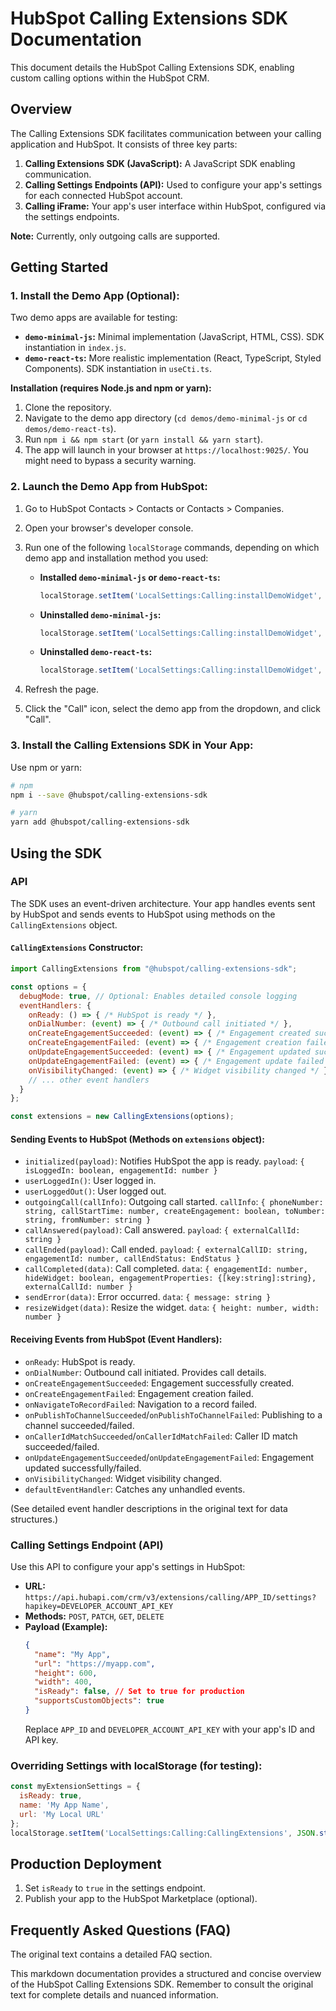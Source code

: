 # HubSpot Calling Extensions SDK Documentation

This document details the HubSpot Calling Extensions SDK, enabling custom calling options within the HubSpot CRM.

## Overview

The Calling Extensions SDK facilitates communication between your calling application and HubSpot.  It consists of three key parts:

1. **Calling Extensions SDK (JavaScript):**  A JavaScript SDK enabling communication.
2. **Calling Settings Endpoints (API):**  Used to configure your app's settings for each connected HubSpot account.
3. **Calling iFrame:** Your app's user interface within HubSpot, configured via the settings endpoints.

**Note:** Currently, only outgoing calls are supported.


## Getting Started

### 1.  Install the Demo App (Optional):

Two demo apps are available for testing:

* **`demo-minimal-js`:** Minimal implementation (JavaScript, HTML, CSS).  SDK instantiation in `index.js`.
* **`demo-react-ts`:**  More realistic implementation (React, TypeScript, Styled Components). SDK instantiation in `useCti.ts`.

**Installation (requires Node.js and npm or yarn):**

1. Clone the repository.
2. Navigate to the demo app directory (`cd demos/demo-minimal-js` or `cd demos/demo-react-ts`).
3. Run `npm i && npm start` (or `yarn install && yarn start`).
4. The app will launch in your browser at `https://localhost:9025/`.  You might need to bypass a security warning.

### 2. Launch the Demo App from HubSpot:

1. Go to HubSpot Contacts > Contacts or Contacts > Companies.
2. Open your browser's developer console.
3. Run one of the following `localStorage` commands, depending on which demo app and installation method you used:

    * **Installed `demo-minimal-js` or `demo-react-ts`:**
      ```javascript
      localStorage.setItem('LocalSettings:Calling:installDemoWidget', 'local');
      ```
    * **Uninstalled `demo-minimal-js`:**
      ```javascript
      localStorage.setItem('LocalSettings:Calling:installDemoWidget', 'app:js');
      ```
    * **Uninstalled `demo-react-ts`:**
      ```javascript
      localStorage.setItem('LocalSettings:Calling:installDemoWidget', 'app');
      ```
4. Refresh the page.
5. Click the "Call" icon, select the demo app from the dropdown, and click "Call".


### 3. Install the Calling Extensions SDK in Your App:

Use npm or yarn:

```bash
# npm
npm i --save @hubspot/calling-extensions-sdk

# yarn
yarn add @hubspot/calling-extensions-sdk
```

## Using the SDK

### API

The SDK uses an event-driven architecture.  Your app handles events sent by HubSpot and sends events to HubSpot using methods on the `CallingExtensions` object.

####  `CallingExtensions` Constructor:

```javascript
import CallingExtensions from "@hubspot/calling-extensions-sdk";

const options = {
  debugMode: true, // Optional: Enables detailed console logging
  eventHandlers: {
    onReady: () => { /* HubSpot is ready */ },
    onDialNumber: (event) => { /* Outbound call initiated */ },
    onCreateEngagementSucceeded: (event) => { /* Engagement created successfully */ },
    onCreateEngagementFailed: (event) => { /* Engagement creation failed */ },
    onUpdateEngagementSucceeded: (event) => { /* Engagement updated successfully */ },
    onUpdateEngagementFailed: (event) => { /* Engagement update failed */ },
    onVisibilityChanged: (event) => { /* Widget visibility changed */ },
    // ... other event handlers
  }
};

const extensions = new CallingExtensions(options);
```


#### Sending Events to HubSpot (Methods on `extensions` object):

* `initialized(payload)`: Notifies HubSpot the app is ready.  `payload`: `{ isLoggedIn: boolean, engagementId: number }`
* `userLoggedIn()`: User logged in.
* `userLoggedOut()`: User logged out.
* `outgoingCall(callInfo)`: Outgoing call started.  `callInfo`: `{ phoneNumber: string, callStartTime: number, createEngagement: boolean, toNumber: string, fromNumber: string }`
* `callAnswered(payload)`: Call answered. `payload`: `{ externalCallId: string }`
* `callEnded(payload)`: Call ended. `payload`: `{ externalCallID: string, engagementId: number, callEndStatus: EndStatus }`
* `callCompleted(data)`: Call completed. `data`: `{ engagementId: number, hideWidget: boolean, engagementProperties: {[key:string]:string}, externalCallId: number }`
* `sendError(data)`: Error occurred. `data`: `{ message: string }`
* `resizeWidget(data)`: Resize the widget. `data`: `{ height: number, width: number }`

#### Receiving Events from HubSpot (Event Handlers):

* `onReady`: HubSpot is ready.
* `onDialNumber`: Outbound call initiated.  Provides call details.
* `onCreateEngagementSucceeded`: Engagement successfully created.
* `onCreateEngagementFailed`: Engagement creation failed.
* `onNavigateToRecordFailed`: Navigation to a record failed.
* `onPublishToChannelSucceeded`/`onPublishToChannelFailed`: Publishing to a channel succeeded/failed.
* `onCallerIdMatchSucceeded`/`onCallerIdMatchFailed`: Caller ID match succeeded/failed.
* `onUpdateEngagementSucceeded`/`onUpdateEngagementFailed`: Engagement updated successfully/failed.
* `onVisibilityChanged`: Widget visibility changed.
* `defaultEventHandler`: Catches any unhandled events.

(See detailed event handler descriptions in the original text for data structures.)


### Calling Settings Endpoint (API)

Use this API to configure your app's settings in HubSpot:

* **URL:** `https://api.hubapi.com/crm/v3/extensions/calling/APP_ID/settings?hapikey=DEVELOPER_ACCOUNT_API_KEY`
* **Methods:** `POST`, `PATCH`, `GET`, `DELETE`
* **Payload (Example):**
  ```json
  {
    "name": "My App",
    "url": "https://myapp.com",
    "height": 600,
    "width": 400,
    "isReady": false, // Set to true for production
    "supportsCustomObjects": true
  }
  ```
  Replace `APP_ID` and `DEVELOPER_ACCOUNT_API_KEY` with your app's ID and API key.


### Overriding Settings with localStorage (for testing):

```javascript
const myExtensionSettings = {
  isReady: true,
  name: 'My App Name',
  url: 'My Local URL'
};
localStorage.setItem('LocalSettings:Calling:CallingExtensions', JSON.stringify(myExtensionSettings));
```


## Production Deployment

1. Set `isReady` to `true` in the settings endpoint.
2. Publish your app to the HubSpot Marketplace (optional).


## Frequently Asked Questions (FAQ)

The original text contains a detailed FAQ section.


This markdown documentation provides a structured and concise overview of the HubSpot Calling Extensions SDK.  Remember to consult the original text for complete details and nuanced information.
